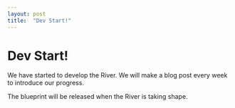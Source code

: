 ```yaml
---
layout: post
title:  "Dev Start!"
---
```


# Dev Start!

We have started to develop the River. We will make a blog post every week to introduce our progress.

The blueprint will be released when the River is taking shape.